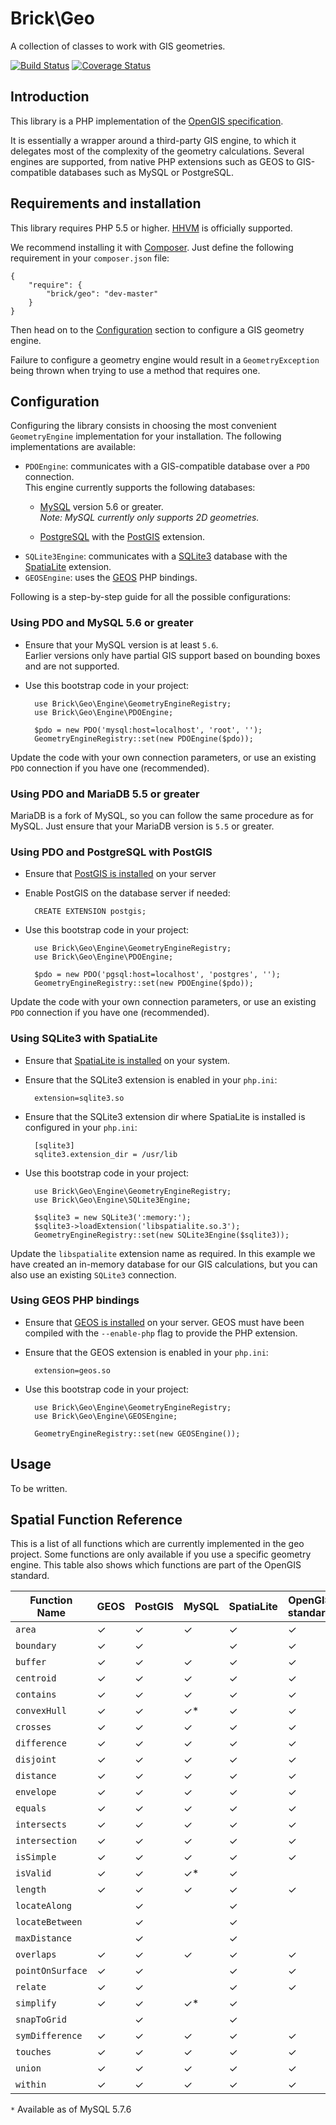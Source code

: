 Brick\Geo
=========

A collection of classes to work with GIS geometries.

[![Build Status](https://secure.travis-ci.org/brick/geo.svg?branch=master)](http://travis-ci.org/brick/geo)
[![Coverage Status](https://coveralls.io/repos/brick/geo/badge.svg?branch=master)](https://coveralls.io/r/brick/geo?branch=master)

Introduction
------------

This library is a PHP implementation of the [OpenGIS specification](http://www.opengeospatial.org/standards/sfa).

It is essentially a wrapper around a third-party GIS engine, to which it delegates most of the complexity of the
geometry calculations. Several engines are supported, from native PHP extensions such as GEOS to GIS-compatible databases such as MySQL or PostgreSQL.

Requirements and installation
-----------------------------

This library requires PHP 5.5 or higher. [HHVM](http://hhvm.com/) is officially supported.

We recommend installing it with [Composer](https://getcomposer.org/).
Just define the following requirement in your `composer.json` file:

    {
        "require": {
            "brick/geo": "dev-master"
        }
    }

Then head on to the [Configuration](#configuration) section to configure a GIS geometry engine.

Failure to configure a geometry engine would result in a `GeometryException` being thrown when trying to use a method that requires one.

Configuration
-------------

Configuring the library consists in choosing the most convenient `GeometryEngine` implementation for your installation. The following implementations are available:

- `PDOEngine`: communicates with a GIS-compatible database over a `PDO` connection.  
  This engine currently supports the following databases:
  - [MySQL](http://php.net/manual/en/ref.pdo-mysql.php) version 5.6 or greater.  
    *Note: MySQL currently only supports 2D geometries.*
    
  - [PostgreSQL](http://php.net/manual/en/ref.pdo-pgsql.php) with the [PostGIS](http://postgis.net/install) extension.
- `SQLite3Engine`: communicates with a [SQLite3](http://php.net/manual/en/book.sqlite3.php) database with the [SpatiaLite](https://www.gaia-gis.it/fossil/libspatialite/index) extension.
- `GEOSEngine`: uses the [GEOS](https://github.com/libgeos/libgeos) PHP bindings.

Following is a step-by-step guide for all the possible configurations:

### Using PDO and MySQL 5.6 or greater

- Ensure that your MySQL version is at least `5.6`.  
  Earlier versions only have partial GIS support based on bounding boxes and are not supported.
- Use this bootstrap code in your project:

        use Brick\Geo\Engine\GeometryEngineRegistry;
        use Brick\Geo\Engine\PDOEngine;

        $pdo = new PDO('mysql:host=localhost', 'root', '');
        GeometryEngineRegistry::set(new PDOEngine($pdo));

Update the code with your own connection parameters, or use an existing `PDO` connection if you have one (recommended).

### Using PDO and MariaDB 5.5 or greater

MariaDB is a fork of MySQL, so you can follow the same procedure as for MySQL.
Just ensure that your MariaDB version is `5.5` or greater.

### Using PDO and PostgreSQL with PostGIS

- Ensure that [PostGIS is installed](http://postgis.net/install/) on your server
- Enable PostGIS on the database server if needed:

        CREATE EXTENSION postgis;

- Use this bootstrap code in your project:

        use Brick\Geo\Engine\GeometryEngineRegistry;
        use Brick\Geo\Engine\PDOEngine;

        $pdo = new PDO('pgsql:host=localhost', 'postgres', '');
        GeometryEngineRegistry::set(new PDOEngine($pdo));

Update the code with your own connection parameters, or use an existing `PDO` connection if you have one (recommended).

### Using SQLite3 with SpatiaLite

- Ensure that [SpatiaLite is installed](https://www.gaia-gis.it/fossil/libspatialite/index) on your system.
- Ensure that the SQLite3 extension is enabled in your `php.ini`:

        extension=sqlite3.so

- Ensure that the SQLite3 extension dir where SpatiaLite is installed is configured in your `php.ini`:

        [sqlite3]
        sqlite3.extension_dir = /usr/lib

- Use this bootstrap code in your project:

        use Brick\Geo\Engine\GeometryEngineRegistry;
        use Brick\Geo\Engine\SQLite3Engine;

        $sqlite3 = new SQLite3(':memory:');
        $sqlite3->loadExtension('libspatialite.so.3');
        GeometryEngineRegistry::set(new SQLite3Engine($sqlite3));

Update the `libspatialite` extension name as required. In this example we have created an in-memory database for our GIS calculations, but you can also use an existing `SQLite3` connection.

### Using GEOS PHP bindings

- Ensure that [GEOS is installed](https://github.com/libgeos/libgeos) on your server. GEOS must have been compiled with the `--enable-php` flag to provide the PHP extension.
- Ensure that the GEOS extension is enabled in your `php.ini`:

        extension=geos.so

- Use this bootstrap code in your project:

        use Brick\Geo\Engine\GeometryEngineRegistry;
        use Brick\Geo\Engine\GEOSEngine;

        GeometryEngineRegistry::set(new GEOSEngine());

Usage
-----

To be written.

Spatial Function Reference
--------------------------

This is a list of all functions which are currently implemented in the geo project. Some functions are only available
if you use a specific geometry engine. This table also shows which functions are part of the OpenGIS standard.

| Function Name    | GEOS | PostGIS | MySQL  | SpatiaLite | OpenGIS standard |
|------------------|------|---------|--------|------------|------------------|
| `area`           |  ✓   |    ✓    |   ✓    |     ✓      |        ✓         |
| `boundary`       |  ✓   |    ✓    |        |     ✓      |        ✓         |
| `buffer`         |  ✓   |    ✓    |   ✓    |     ✓      |        ✓         |
| `centroid`       |  ✓   |    ✓    |   ✓    |     ✓      |        ✓         |
| `contains`       |  ✓   |    ✓    |   ✓    |     ✓      |        ✓         |
| `convexHull`     |  ✓   |    ✓    |   ✓*    |     ✓      |        ✓         |
| `crosses`        |  ✓   |    ✓    |   ✓    |     ✓      |        ✓         |
| `difference`     |  ✓   |    ✓    |   ✓    |     ✓      |        ✓         |
| `disjoint`       |  ✓   |    ✓    |   ✓    |     ✓      |        ✓         |
| `distance`       |  ✓   |    ✓    |   ✓    |     ✓      |        ✓         |
| `envelope`       |  ✓   |    ✓    |   ✓    |     ✓      |        ✓         |
| `equals`         |  ✓   |    ✓    |   ✓    |     ✓      |        ✓         |
| `intersects`     |  ✓   |    ✓    |   ✓    |     ✓      |        ✓         |
| `intersection`   |  ✓   |    ✓    |   ✓    |     ✓      |        ✓         |
| `isSimple`       |  ✓   |    ✓    |   ✓    |     ✓      |        ✓         |
| `isValid`        |  ✓   |    ✓    |   ✓*   |     ✓      |                  |
| `length`         |  ✓   |    ✓    |   ✓    |     ✓      |        ✓         |
| `locateAlong`    |      |    ✓    |        |     ✓      |                  |
| `locateBetween`  |      |    ✓    |        |     ✓      |                  |
| `maxDistance`    |      |    ✓    |        |     ✓      |                  |
| `overlaps`       |  ✓   |    ✓    |   ✓    |     ✓      |        ✓         |
| `pointOnSurface` |  ✓   |    ✓    |        |     ✓      |        ✓         |
| `relate`         |  ✓   |    ✓    |        |     ✓      |        ✓         |
| `simplify`       |  ✓   |    ✓    |   ✓*   |     ✓      |                  |
| `snapToGrid`     |      |    ✓    |        |     ✓      |                  |
| `symDifference`  |  ✓   |    ✓    |   ✓    |     ✓      |        ✓         |
| `touches`        |  ✓   |    ✓    |   ✓    |     ✓      |        ✓         |
| `union`          |  ✓   |    ✓    |   ✓    |     ✓      |        ✓         |
| `within`         |  ✓   |    ✓    |   ✓    |     ✓      |        ✓         |

`*` Available as of MySQL 5.7.6
